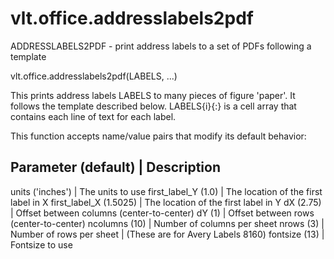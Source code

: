 # vlt.office.addresslabels2pdf

  ADDRESSLABELS2PDF - print address labels to a set of PDFs following a template
 
  vlt.office.addresslabels2pdf(LABELS, ...)
 
  This prints address labels LABELS to many pieces of figure 'paper'. 
  It follows the template described below. LABELS{i}{:} is a cell
  array that contains each line of text for each label.
   
  This function accepts name/value pairs that modify its default behavior:
 
  Parameter (default)         | Description
  -------------------------------------------------------------------------
  units ('inches')            | The units to use
  first_label_Y (1.0)         | The location of the first label in X
  first_label_X (1.5025)      | The location of the first label in Y
  dX (2.75)                   | Offset between columns (center-to-center)
  dY (1)                      | Offset between rows (center-to-center)
  ncolumns (10)               | Number of columns per sheet
  nrows (3)                   | Number of rows per sheet
                              |   (These are for Avery Labels 8160)
  fontsize (13)               | Fontsize to use

